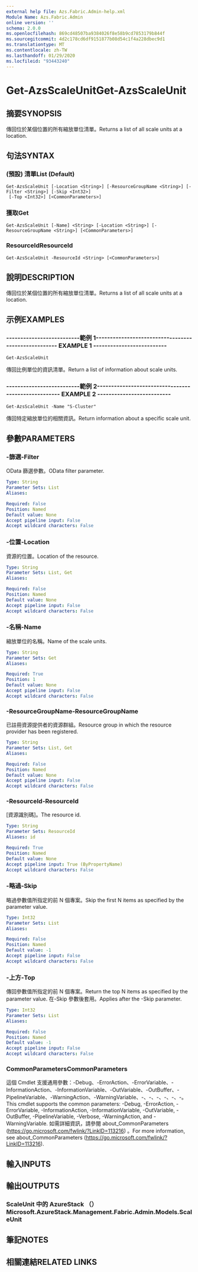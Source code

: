 ```yaml
---
external help file: Azs.Fabric.Admin-help.xml
Module Name: Azs.Fabric.Admin
online version: ''
schema: 2.0.0
ms.openlocfilehash: 869cd48507ba9384026f8e58b9cd7853179b844f
ms.sourcegitcommit: 4d2c178cd6df9151877b08d54c1f4a228dbec9d1
ms.translationtype: MT
ms.contentlocale: zh-TW
ms.lasthandoff: 01/29/2020
ms.locfileid: "93443240"
---
```

# <span data-ttu-id="7c743-101">Get-AzsScaleUnit</span><span class="sxs-lookup"><span data-stu-id="7c743-101">Get-AzsScaleUnit</span></span>

## <span data-ttu-id="7c743-102">摘要</span><span class="sxs-lookup"><span data-stu-id="7c743-102">SYNOPSIS</span></span>
<span data-ttu-id="7c743-103">傳回位於某個位置的所有縮放單位清單。</span><span class="sxs-lookup"><span data-stu-id="7c743-103">Returns a list of all scale units at a location.</span></span>

## <span data-ttu-id="7c743-104">句法</span><span class="sxs-lookup"><span data-stu-id="7c743-104">SYNTAX</span></span>

### <span data-ttu-id="7c743-105"> (預設) 清單</span><span class="sxs-lookup"><span data-stu-id="7c743-105">List (Default)</span></span>
```
Get-AzsScaleUnit [-Location <String>] [-ResourceGroupName <String>] [-Filter <String>] [-Skip <Int32>]
 [-Top <Int32>] [<CommonParameters>]
```

### <span data-ttu-id="7c743-106">獲取</span><span class="sxs-lookup"><span data-stu-id="7c743-106">Get</span></span>
```
Get-AzsScaleUnit [-Name] <String> [-Location <String>] [-ResourceGroupName <String>] [<CommonParameters>]
```

### <span data-ttu-id="7c743-107">ResourceId</span><span class="sxs-lookup"><span data-stu-id="7c743-107">ResourceId</span></span>
```
Get-AzsScaleUnit -ResourceId <String> [<CommonParameters>]
```

## <span data-ttu-id="7c743-108">說明</span><span class="sxs-lookup"><span data-stu-id="7c743-108">DESCRIPTION</span></span>
<span data-ttu-id="7c743-109">傳回位於某個位置的所有縮放單位清單。</span><span class="sxs-lookup"><span data-stu-id="7c743-109">Returns a list of all scale units at a location.</span></span>

## <span data-ttu-id="7c743-110">示例</span><span class="sxs-lookup"><span data-stu-id="7c743-110">EXAMPLES</span></span>

### <span data-ttu-id="7c743-111">--------------------------範例 1--------------------------</span><span class="sxs-lookup"><span data-stu-id="7c743-111">-------------------------- EXAMPLE 1 --------------------------</span></span>
```
Get-AzsScaleUnit
```

<span data-ttu-id="7c743-112">傳回比例單位的資訊清單。</span><span class="sxs-lookup"><span data-stu-id="7c743-112">Return a list of information about scale units.</span></span>

### <span data-ttu-id="7c743-113">--------------------------範例 2--------------------------</span><span class="sxs-lookup"><span data-stu-id="7c743-113">-------------------------- EXAMPLE 2 --------------------------</span></span>
```
Get-AzsScaleUnit -Name "S-Cluster"
```

<span data-ttu-id="7c743-114">傳回特定縮放單位的相關資訊。</span><span class="sxs-lookup"><span data-stu-id="7c743-114">Return information about a specific scale unit.</span></span>

## <span data-ttu-id="7c743-115">參數</span><span class="sxs-lookup"><span data-stu-id="7c743-115">PARAMETERS</span></span>

### <span data-ttu-id="7c743-116">-篩選</span><span class="sxs-lookup"><span data-stu-id="7c743-116">-Filter</span></span>
<span data-ttu-id="7c743-117">OData 篩選參數。</span><span class="sxs-lookup"><span data-stu-id="7c743-117">OData filter parameter.</span></span>

```yaml
Type: String
Parameter Sets: List
Aliases: 

Required: False
Position: Named
Default value: None
Accept pipeline input: False
Accept wildcard characters: False
```

### <span data-ttu-id="7c743-118">-位置</span><span class="sxs-lookup"><span data-stu-id="7c743-118">-Location</span></span>
<span data-ttu-id="7c743-119">資源的位置。</span><span class="sxs-lookup"><span data-stu-id="7c743-119">Location of the resource.</span></span>

```yaml
Type: String
Parameter Sets: List, Get
Aliases: 

Required: False
Position: Named
Default value: None
Accept pipeline input: False
Accept wildcard characters: False
```

### <span data-ttu-id="7c743-120">-名稱</span><span class="sxs-lookup"><span data-stu-id="7c743-120">-Name</span></span>
<span data-ttu-id="7c743-121">縮放單位的名稱。</span><span class="sxs-lookup"><span data-stu-id="7c743-121">Name of the scale units.</span></span>

```yaml
Type: String
Parameter Sets: Get
Aliases: 

Required: True
Position: 1
Default value: None
Accept pipeline input: False
Accept wildcard characters: False
```

### <span data-ttu-id="7c743-122">-ResourceGroupName</span><span class="sxs-lookup"><span data-stu-id="7c743-122">-ResourceGroupName</span></span>
<span data-ttu-id="7c743-123">已註冊資源提供者的資源群組。</span><span class="sxs-lookup"><span data-stu-id="7c743-123">Resource group in which the resource provider has been registered.</span></span>

```yaml
Type: String
Parameter Sets: List, Get
Aliases: 

Required: False
Position: Named
Default value: None
Accept pipeline input: False
Accept wildcard characters: False
```

### <span data-ttu-id="7c743-124">-ResourceId</span><span class="sxs-lookup"><span data-stu-id="7c743-124">-ResourceId</span></span>
<span data-ttu-id="7c743-125">[資源識別碼]。</span><span class="sxs-lookup"><span data-stu-id="7c743-125">The resource id.</span></span>

```yaml
Type: String
Parameter Sets: ResourceId
Aliases: id

Required: True
Position: Named
Default value: None
Accept pipeline input: True (ByPropertyName)
Accept wildcard characters: False
```

### <span data-ttu-id="7c743-126">-略過</span><span class="sxs-lookup"><span data-stu-id="7c743-126">-Skip</span></span>
<span data-ttu-id="7c743-127">略過參數值所指定的前 N 個專案。</span><span class="sxs-lookup"><span data-stu-id="7c743-127">Skip the first N items as specified by the parameter value.</span></span>

```yaml
Type: Int32
Parameter Sets: List
Aliases: 

Required: False
Position: Named
Default value: -1
Accept pipeline input: False
Accept wildcard characters: False
```

### <span data-ttu-id="7c743-128">-上方</span><span class="sxs-lookup"><span data-stu-id="7c743-128">-Top</span></span>
<span data-ttu-id="7c743-129">傳回參數值所指定的前 N 個專案。</span><span class="sxs-lookup"><span data-stu-id="7c743-129">Return the top N items as specified by the parameter value.</span></span>
<span data-ttu-id="7c743-130">在-Skip 參數後套用。</span><span class="sxs-lookup"><span data-stu-id="7c743-130">Applies after the -Skip parameter.</span></span>

```yaml
Type: Int32
Parameter Sets: List
Aliases: 

Required: False
Position: Named
Default value: -1
Accept pipeline input: False
Accept wildcard characters: False
```

### <span data-ttu-id="7c743-131">CommonParameters</span><span class="sxs-lookup"><span data-stu-id="7c743-131">CommonParameters</span></span>
<span data-ttu-id="7c743-132">這個 Cmdlet 支援通用參數：-Debug、-ErrorAction、-ErrorVariable、-InformationAction、-InformationVariable、-OutVariable、-OutBuffer、-PipelineVariable、-WarningAction、-WarningVariable、-、-、-、-、-、-。</span><span class="sxs-lookup"><span data-stu-id="7c743-132">This cmdlet supports the common parameters: -Debug, -ErrorAction, -ErrorVariable, -InformationAction, -InformationVariable, -OutVariable, -OutBuffer, -PipelineVariable, -Verbose, -WarningAction, and -WarningVariable.</span></span> <span data-ttu-id="7c743-133">如需詳細資訊，請參閱 about_CommonParameters (https://go.microsoft.com/fwlink/?LinkID=113216) 。</span><span class="sxs-lookup"><span data-stu-id="7c743-133">For more information, see about_CommonParameters (https://go.microsoft.com/fwlink/?LinkID=113216).</span></span>

## <span data-ttu-id="7c743-134">輸入</span><span class="sxs-lookup"><span data-stu-id="7c743-134">INPUTS</span></span>

## <span data-ttu-id="7c743-135">輸出</span><span class="sxs-lookup"><span data-stu-id="7c743-135">OUTPUTS</span></span>

### <span data-ttu-id="7c743-136">ScaleUnit 中的 AzureStack （）</span><span class="sxs-lookup"><span data-stu-id="7c743-136">Microsoft.AzureStack.Management.Fabric.Admin.Models.ScaleUnit</span></span>

## <span data-ttu-id="7c743-137">筆記</span><span class="sxs-lookup"><span data-stu-id="7c743-137">NOTES</span></span>

## <span data-ttu-id="7c743-138">相關連結</span><span class="sxs-lookup"><span data-stu-id="7c743-138">RELATED LINKS</span></span>

